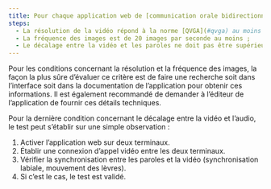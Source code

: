 ```yaml
---
title: Pour chaque application web de [communication orale bidirectionnelle](#application-web-de-communication-orale-bidirectionnelle) qui dispose d’une vidéo en temps réel, les conditions suivantes sont-elles respectées ?
steps:
  - La résolution de la vidéo répond à la norme [QVGA](#qvga) au moins ;
  - La fréquence des images est de 20 images par seconde au moins ;
  - Le décalage entre la vidéo et les paroles ne doit pas être supérieur à 100 ms.
---
```


Pour les conditions concernant la résolution et la fréquence des images, la façon la plus sûre d’évaluer ce critère est de faire une recherche soit dans l’interface soit dans la documentation de l’application pour obtenir ces informations. Il est également recommandé de demander à l’éditeur de l’application de fournir ces détails techniques.

Pour la dernière condition concernant le décalage entre la vidéo et l’audio, le test peut s’établir sur une simple observation :
1. Activer l’application web sur deux terminaux.
2. Établir une connexion d’appel vidéo entre les deux terminaux.
3. Vérifier la synchronisation entre les paroles et la vidéo (synchronisation labiale, mouvement des lèvres).
4. Si c’est le cas, le test est validé.